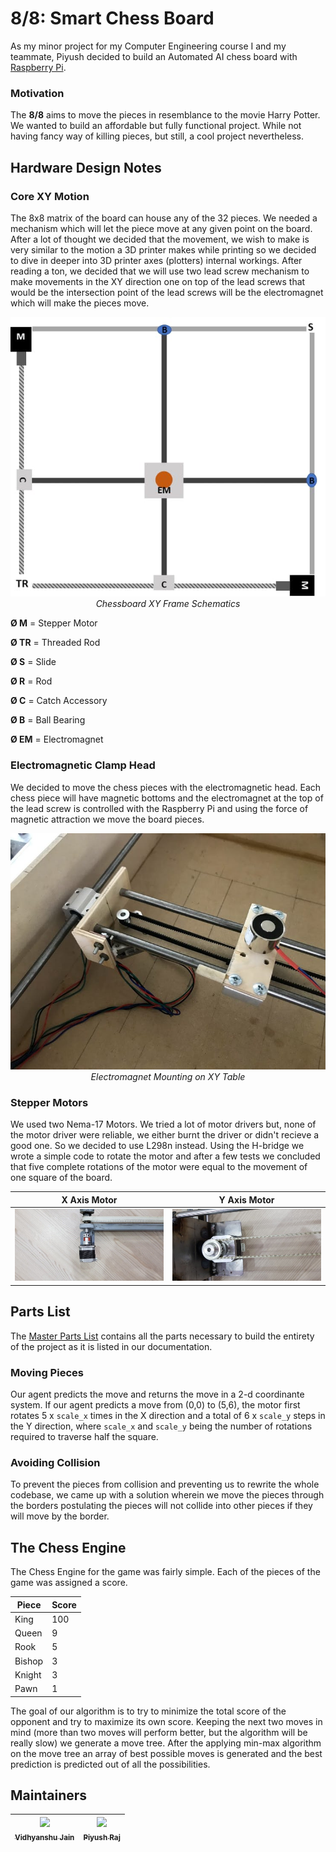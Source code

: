 # 8/8: Smart Chess Board

As my minor project for my Computer Engineering course I and my teammate, Piyush decided to build an Automated AI chess board with [Raspberry Pi](https://www.raspberrypi.org/).


### Motivation

The **8/8** aims to move the pieces in resemblance to the movie Harry Potter. We wanted to build an affordable but fully functional project. While not having fancy way of killing pieces, but still, a cool project nevertheless.

## Hardware Design Notes

### Core XY Motion

The 8x8 matrix of the board can house any of the 32 pieces. We needed a mechanism which will let the piece move at any given point on the board. After a lot of thought we decided that the movement, we wish to make is very similar to the motion a 3D printer makes while printing so we decided to dive in deeper into 3D printer axes (plotters) internal workings. After reading a ton, we decided that we will use two lead screw mechanism to make movements in the XY direction one on top of the lead screws that would be the intersection point of the lead screws will be the electromagnet which will make the pieces move.

<p align="center">
	<img src="hardware/images/chessboard-xy-frame-schematic.jpg"/>
	<br>
	<i>Chessboard XY Frame Schematics</i>
</p>

**Ø M** = Stepper Motor

**Ø TR** = Threaded Rod

**Ø S** = Slide

**Ø R** = Rod

**Ø C** = Catch Accessory

**Ø B** = Ball Bearing

**Ø EM** = Electromagnet

### Electromagnetic Clamp Head

We decided to move the chess pieces with the electromagnetic head. Each chess piece will have magnetic bottoms and the electromagnet at the top of the lead screw is controlled with the Raspberry Pi and using the force of magnetic attraction we move the board pieces.

<p align="center">
	<img src="hardware/images/ELE-Mount.jpg"/>
	<br>
	<i>Electromagnet Mounting on XY Table</i>
</p>

### Stepper Motors

We used two Nema-17 Motors. We tried a lot of motor drivers but, none of the motor driver were reliable, we either burnt the driver or didn't recieve a good one. So we decided to use L298n instead. Using the H-bridge we wrote a simple code to rotate the motor and after a few tests we concluded that five complete rotations of the motor were equal to the movement of one square of the board.

X Axis Motor               |  Y Axis Motor
:-------------------------:|:-------------------------:
![](hardware/images/XAxis-Motor.jpg)  |  ![](hardware/images/YAxis-Motor.jpg)

## Parts List

The [Master Parts List](parts_list/master_parts_list_raw.csv) contains all the parts necessary to build the entirety of the project as it is listed in our documentation.

### Moving Pieces

Our agent predicts the move and returns the move in a 2-d coordinante system. If our agent predicts a move from (0,0) to (5,6), the motor first rotates 5 x `scale_x` times in the X direction and a total of 6 x `scale_y` steps in the Y direction, where `scale_x` and `scale_y` being the number of rotations required to traverse half the square.

### Avoiding Collision

To prevent the pieces from collision and preventing us to rewrite the whole codebase, we came up with a solution wherein we move the pieces through the borders postulating the pieces will not collide into other pieces if they will move by the border.


## The Chess Engine

The Chess Engine for the game was fairly simple. Each of the pieces of the game was assigned a score.

| Piece  | Score |
|--------|-------|
| King   | 100   |
| Queen  | 9     |
| Rook   | 5     |
| Bishop | 3     |
| Knight | 3     |
| Pawn   | 1     |

The goal of our algorithm is to try to minimize the total score of the opponent and try to maximize its own score. Keeping the next two moves in mind (more than two moves will perform better, but the algorithm will be really slow) we generate a move tree. After the applying min-max algorithm on the move tree an array of best possible moves is generated and the best prediction is predicted out of all the possibilities.


## Maintainers

| [<img src="https://avatars0.githubusercontent.com/u/25363324" width="100px;"/><br /><sub><b>Vidhyanshu Jain</b></sub>](https://github.com/vidu171)<br />| [<img src="https://avatars3.githubusercontent.com/u/5800726" width="100px;"/><br /><sub><b>Piyush Raj</b></sub>](https://github.com/0x48piraj)<br />|
| :---: | :---: |